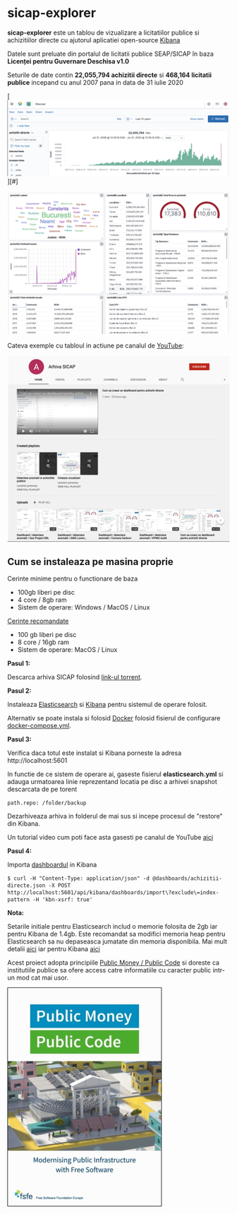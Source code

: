 # sicap-explorer

**sicap-explorer** este un tablou de vizualizare a licitatiilor publice si achizitiilor directe cu ajutorul aplicatiei open-source [Kibana](https://www.elastic.co/kibana)

Datele sunt preluate din portalul de licitatii publice SEAP/SICAP în baza **Licenței pentru Guvernare Deschisa v1.0**

Seturile de date contin **22,055,794 achizitii directe** si **468,164 licitatii publice** incepand cu anul 2007 pana in data de 31 iulie 2020

[![Achizitii directe](images/achizitii-directe.png)][#]

[![Dashboard](images/dashboard.png)](#)

Cateva exemple cu tabloul in actiune pe canalul de [YouTube](https://www.youtube.com/channel/UCLmNkO-z3KeZDYmkp-u2u_Q/featured):

[![Canal YouTube](images/youtube.png)](https://www.youtube.com/channel/UCLmNkO-z3KeZDYmkp-u2u_Q/featured)

## Cum se instaleaza pe masina proprie

Cerinte minime pentru o functionare de baza

- 100gb liberi pe disc
- 4 core / 8gb ram
- Sistem de operare: Windows / MacOS / Linux

<u>Cerinte recomandate</u>

- 100 gb liberi pe disc
- 8 core / 16gb ram
- Sistem de operare: MacOS / Linux

**Pasul 1:**

Descarca arhiva SICAP folosind [link-ul torrent]().

**Pasul 2:**

Instaleaza [Elasticsearch](https://www.elastic.co/guide/en/elasticsearch/reference/current/install-elasticsearch.html) si [Kibana](https://www.elastic.co/guide/en/kibana/current/install.html) pentru sistemul de operare folosit.

Alternativ se poate instala si folosid [Docker](https://docs.docker.com/engine/install/) folosid fisierul de configurare [docker-compose.yml](docker/docker-compose.yml).

**Pasul 3:**

Verifica daca totul este instalat si Kibana porneste la adresa http://localhost:5601

In functie de ce sistem de operare ai, gaseste fisierul **elasticsearch.yml** si adauga urmatoarea linie reprezentand locatia pe disc a arhivei snapshot descarcata de pe torent

```
path.repo: /folder/backup
```

Dezarhiveaza arhiva in folderul de mai sus si incepe procesul de "restore" din Kibana.

Un tutorial video cum poti face asta gasesti pe canalul de YouTube [aici](https://www.youtube.com/watch?v=piD_sQH1I98)

**Pasul 4:**

Importa [dashboardul](dashboards/achizitii-directe.json) in Kibana

```
$ curl -H "Content-Type: application/json" -d @dashboards/achizitii-directe.json -X POST http://localhost:5601/api/kibana/dashboards/import\?exclude\=index-pattern -H 'kbn-xsrf: true'
```

**Nota:**

Setarile initiale pentru Elasticsearch includ o memorie folosita de 2gb iar pentru Kibana de 1.4gb.
Este recomandat sa modifici memoria heap pentru Elasticsearch sa nu depaseasca jumatate din memoria disponibila.
Mai mult detalii [aici](https://www.elastic.co/guide/en/elasticsearch/reference/master/heap-size.html) iar pentru Kibana [aici](https://www.elastic.co/guide/en/kibana/current/production.html#memory)

Acest proiect adopta principiile [Public Money / Public Code](https://publiccode.eu/) si doreste ca institutiile publice sa ofere access catre informatiile cu caracter public intr-un mod cat mai usor.

[![Public Money / Public Code](./images/pmpc.jpg)](https://publiccode.eu/)
